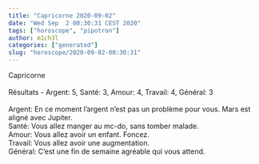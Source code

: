 ```yaml
---
title: "Capricorne 2020-09-02"
date: "Wed Sep  2 00:30:31 CEST 2020"
tags: ["horoscope", "pipotron"]
author: m1ch3l
categories: ["generated"]
slug: "horoscope/2020-09-02-00:30:31"
---
```


Capricorne<br>
<br>
Résultats - Argent: 5, Santé: 3, Amour: 4, Travail: 4, Général: 3<br>
<br>
Argent:  En ce moment l’argent n’est pas un problème pour vous. Mars est aligné avec Jupiter.<br>
Santé:   Vous allez manger au mc-do, sans tomber malade. <br>
Amour:   Vous allez avoir un enfant. Foncez.<br>
Travail: Vous allez avoir une augmentation. <br>
Général: C’est une fin de semaine agréable qui vous attend.<br>
